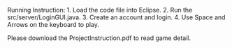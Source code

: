 Running Instruction:
	1. Load the code file into Eclipse.
	2. Run the src/server/LoginGUI.java.
	3. Create an account and login.
	4. Use Space and Arrows on the keyboard to play.

Please download the ProjectInstruction.pdf to read game detail.